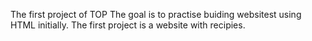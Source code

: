 The first project of TOP
The goal is to practise buiding websitest using HTML initially.
The first project is a website with recipies.